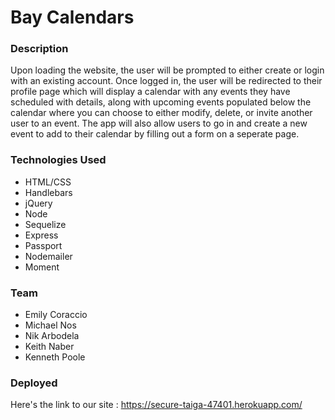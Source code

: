 # Bay Calendars

### Description
Upon loading the website, the user will be prompted to either create or login with an existing account. Once logged in, the user will be redirected to their profile page which will display a calendar with any events they have scheduled with details, along with upcoming events populated below the calendar where you can choose to either modify, delete, or invite another user to an event. The app will also allow users to go in and create a new event to add to their calendar by filling out a form on a seperate page.

### Technologies Used
* HTML/CSS
* Handlebars
* jQuery
* Node
* Sequelize
* Express
* Passport
* Nodemailer
* Moment

### Team
* Emily Coraccio
* Michael Nos
* Nik Arbodela
* Keith Naber
* Kenneth Poole

### Deployed
Here's the link to our site : https://secure-taiga-47401.herokuapp.com/